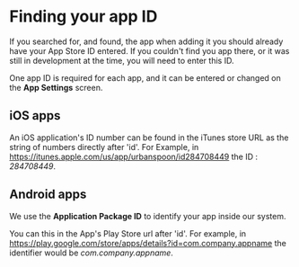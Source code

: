 # Finding your app ID

If you searched for, and found, the app when adding it you should already have your App Store ID entered.  If you couldn't find you app there, or it was still in development at the time, you will need to enter this ID.

One app ID is required for each app, and it can be entered or changed on the **App Settings** screen.

## iOS apps

An iOS application's ID number can be found in the iTunes store URL as the string of numbers directly after 'id'.  For Example, in https://itunes.apple.com/us/app/urbanspoon/id284708449 the ID : _284708449_.

## Android apps

We use the **Application Package ID** to identify your app inside our system.

You can this in the App's Play Store url after 'id'.  For example, in https://play.google.com/store/apps/details?id=com.company.appname the identifier would be _com.company.appname_.